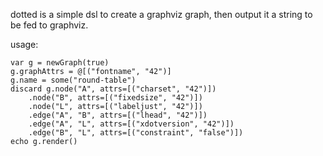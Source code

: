 dotted is a simple dsl to create a graphviz graph, then output it a string to be fed to graphviz. 

usage: 
```
var g = newGraph(true)
g.graphAttrs = @[("fontname", "42")]
g.name = some("round-table")
discard g.node("A", attrs=[("charset", "42")])
    .node("B", attrs=[("fixedsize", "42")])
    .node("L", attrs=[("labeljust", "42")])
    .edge("A", "B", attrs=[("lhead", "42")])
    .edge("A", "L", attrs=[("xdotversion", "42")])
    .edge("B", "L", attrs=[("constraint", "false")])
echo g.render()
```

